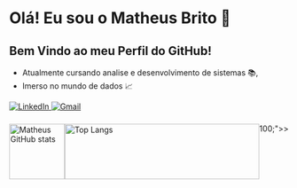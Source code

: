 # Olá! Eu sou o Matheus Brito         👋

## Bem Vindo ao meu Perfil do GitHub!

* Atualmente cursando analise e desenvolvimento de sistemas 📚,
* Imerso no mundo de dados 📈




 <a href="https://linkedin.com/in/matheus-brito-81a1b0245">
    <img src="https://img.shields.io/badge/LinkedIn-0077B5?style=for-the-badge&logo=linkedin&logoColor=white" alt="LinkedIn">
</a>
   <a href="mailto:matheusvitoria922@gmail.com">
    <img src="https://img.shields.io/badge/Gmail-D14836?style=for-the-badge&logo=gmail&logoColor=white" alt="Gmail">
</a>

    
 ###
    
<div style="display: flex; justify-content: space-between;">
    <img src="https://github-readme-stats.vercel.app/api?username=Matheusbrts&show_icons=true&theme=holi" alt="Matheus GitHub stats" style="width: %; height: 100;">
    <img src="https://github-readme-stats.vercel.app/api/top-langs/?username=Matheusbrts&hide_progress&theme=holi" alt="Top Langs" style="width: 100%; height: 100;">100;">>
    
</div>


